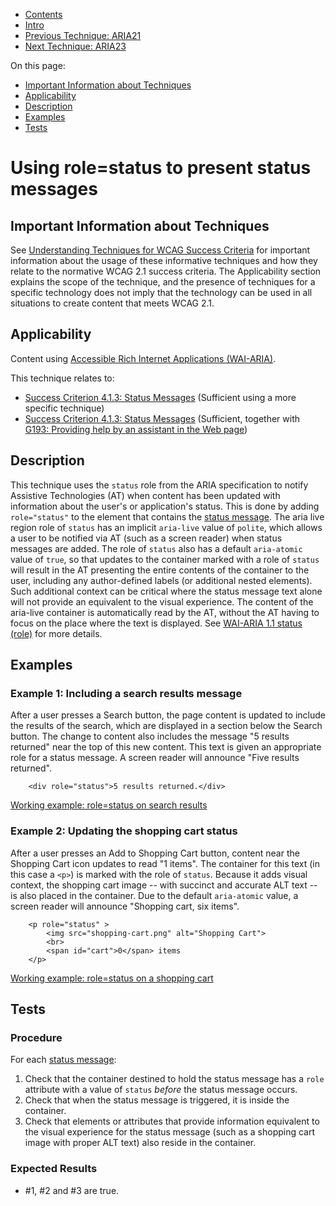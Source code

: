 -   [Contents](https://www.w3.org/WAI/WCAG21/Techniques/#techniques "Table of Contents")
-   [Intro](https://www.w3.org/WAI/WCAG21/Techniques/#introduction "Introduction to Techniques")
-   [Previous Technique: ARIA21](ARIA21)
-   [Next Technique: ARIA23](ARIA23)

On this page:

-   [Important Information about Techniques](#important-information)
-   [Applicability](#applicability)
-   [Description](#description)
-   [Examples](#examples)
-   [Tests](#tests)

Using role=status to present status messages
============================================

Important Information about Techniques
--------------------------------------

See [Understanding Techniques for WCAG Success Criteria](https://www.w3.org/WAI/WCAG21/Understanding/understanding-techniques) for important information about the usage of these informative techniques and how they relate to the normative WCAG 2.1 success criteria. The Applicability section explains the scope of the technique, and the presence of techniques for a specific technology does not imply that the technology can be used in all situations to create content that meets WCAG 2.1.

Applicability
-------------

Content using [Accessible Rich Internet Applications (WAI-ARIA)](https://www.w3.org/TR/wai-aria/).

This technique relates to:

-   [Success Criterion 4.1.3: Status Messages](https://www.w3.org/WAI/WCAG21/Understanding/status-messages) (Sufficient using a more specific technique)
-   [Success Criterion 4.1.3: Status Messages](https://www.w3.org/WAI/WCAG21/Understanding/status-messages) (Sufficient, together with [G193: Providing help by an assistant in the Web page](../general/G193))

Description
-----------

This technique uses the `status` role from the ARIA specification to notify Assistive Technologies (AT) when content has been updated with information about the user's or application's status. This is done by adding `role="status"` to the element that contains the [status message](https://www.w3.org/TR/WCAG21/#dfn-status-messages). The aria live region role of `status` has an implicit `aria-live` value of `polite`, which allows a user to be notified via AT (such as a screen reader) when status messages are added. The role of `status` also has a default `aria-atomic` value of `true`, so that updates to the container marked with a role of `status` will result in the AT presenting the entire contents of the container to the user, including any author-defined labels (or additional nested elements). Such additional context can be critical where the status message text alone will not provide an equivalent to the visual experience. The content of the aria-live container is automatically read by the AT, without the AT having to focus on the place where the text is displayed. See [WAI-ARIA 1.1 status (role)](https://www.w3.org/TR/wai-aria-1.1/#status) for more details.

Examples
--------

### Example 1: Including a search results message

After a user presses a Search button, the page content is updated to include the results of the search, which are displayed in a section below the Search button. The change to content also includes the message "5 results returned" near the top of this new content. This text is given an appropriate role for a status message. A screen reader will announce "Five results returned".


        <div role="status">5 results returned.</div>

                        

[Working example: role=status on search results](../../working-examples/aria-role-status-searchresults/)

### Example 2: Updating the shopping cart status

After a user presses an Add to Shopping Cart button, content near the Shopping Cart icon updates to read "1 items". The container for this text (in this case a `<p>`) is marked with the role of `status`. Because it adds visual context, the shopping cart image -- with succinct and accurate ALT text -- is also placed in the container. Due to the default `aria-atomic` value, a screen reader will announce "Shopping cart, six items".


        <p role="status" >
            <img src="shopping-cart.png" alt="Shopping Cart">
            <br>
            <span id="cart">0</span> items
        </p>

[Working example: role=status on a shopping cart](../../working-examples/aria-role-status-shoppingcart/)

Tests
-----

### Procedure

For each [status message](https://www.w3.org/TR/WCAG21/#dfn-status-messages):

1.  Check that the container destined to hold the status message has a `role` attribute with a value of `status` *before* the status message occurs.
2.  Check that when the status message is triggered, it is inside the container.
3.  Check that elements or attributes that provide information equivalent to the visual experience for the status message (such as a shopping cart image with proper ALT text) also reside in the container.

### Expected Results

-   \#1, \#2 and \#3 are true.

